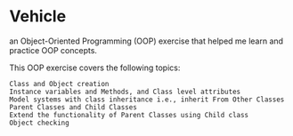 # Vehicle
an Object-Oriented Programming (OOP) exercise that helped me learn and practice OOP concepts.


This OOP exercise covers the following topics:

    Class and Object creation
    Instance variables and Methods, and Class level attributes
    Model systems with class inheritance i.e., inherit From Other Classes
    Parent Classes and Child Classes
    Extend the functionality of Parent Classes using Child class
    Object checking
    
    

